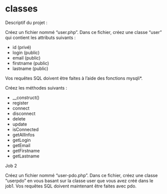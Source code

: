 # classes

Descriptif du projet :

Créez un fichier nommé “user.php”. Dans ce fichier, créez une classe
“user” qui contient les attributs suivants :
- id (privé)
- login (public)
- email (public)
- firstname (public)
- lastname (public)

Vos requêtes SQL doivent être faites à l’aide des fonctions mysqli*.

Créez les méthodes suivants :

- __construct()
- register
- connect
- disconnect 
- delete 
- update 
- isConnected
- getAllInfos
- getLogin
- getEmail 
- getFirstname 
- getLastname

Job 2

Créez un fichier nommé “user-pdo.php”. 
Dans ce fichier, créez une classe “userpdo” en vous basant sur la classe user que vous avez créé dans le
job1.
Vos requêtes SQL doivent maintenant être faites avec pdo.
